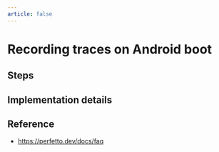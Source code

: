 ```yaml
---
article: false
---
```


# Recording traces on Android boot

## Steps
## Implementation details

## Reference

- https://perfetto.dev/docs/faq